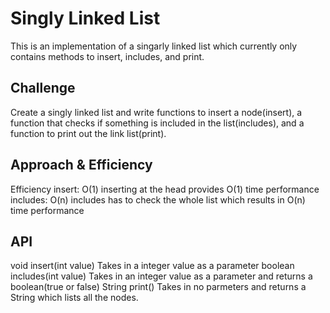 # Singly Linked List

This is an implementation of a singarly linked list which currently only contains methods to insert, includes, and print.

## Challenge

Create a singly linked list and write functions to insert a node(insert), a function that checks if something is included in the list(includes), and a function to print out the link list(print).

## Approach & Efficiency

Efficiency 
insert: O(1)
inserting at the head provides O(1) time performance
includes: O(n)
includes has to check the whole list which results in O(n) time performance

## API
void insert(int value) Takes in a integer value as a parameter
boolean includes(int value) Takes in an integer value as a parameter and returns a boolean(true or false)
String print() Takes in no parmeters and returns a String which lists all the nodes.